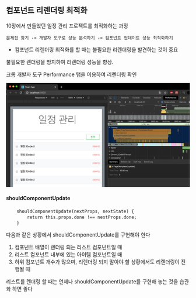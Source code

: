 ## 컴포넌트 리렌더링 최적화 
10장에서 만들었던 일정 관리 프로젝트를 최적화하는 과정

```
문제접 찾기 -> 개발자 도구로 성능 분석하기 -> 컴포넌트 업데이트 성능 최적화하기 
```
* 컴포넌트 리렌더링 최적화를 할 때는 불필요한 리렌더링을 발견하는 것이 중요 



불필요한 렌더링을 방지하여 리렌더링 성능을 향상.



크롬 개발자 도구 Performance 탭을 이용하여 리렌더링 확인 

![ex_style `...`](./11.png) 

#### shouldComponentUpdate
```JS
    shouldComponentUpdate(nextProps, nextState) {
        return this.props.done !== nextProps.done;
    }
```

다음과 같은 상황에서 shouldComponentUpdate를 구현해야 한다

1. 컴포넌트 배열이 렌더링 되는 리스트 컴포넌트일 때
2. 리스트 컴포넌트 내부에 있는 아이템 컴포넌트일 때
3. 하위 컴포넌트 개수가 많으며, 리렌더링 되지 말아야 할 상황에서도 리렌더링이 진행될 때

리스트를 렌더링 할 때는 언제나 shouldComponentUpdate를 구현해 놓는 것을 습관화 하면 좋다 